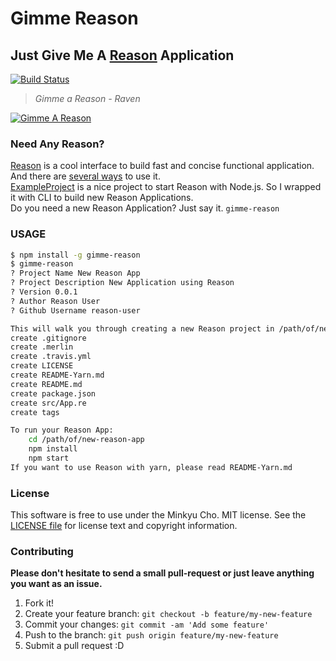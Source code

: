 # Gimme Reason

## Just Give Me A [Reason](http://facebook.github.io/reason) Application

[![Build Status](https://travis-ci.org/Pitzcarraldo/gimme-reason.svg?branch=master)](https://travis-ci.org/Pitzcarraldo/gimme-reason)

> *Gimme a Reason - Raven*

[![Gimme A Reason](https://img.youtube.com/vi/T8Lq7lOm4OY/0.jpg)](https://www.youtube.com/watch?v=T8Lq7lOm4OY)


### Need Any Reason?

[Reason](http://facebook.github.io/reason) is a cool interface to build fast and concise functional application. And there are [several ways](https://github.com/facebook/reason/blob/master/README.md#install-stable) to use it.  
[ExampleProject](https://github.com/reasonml/ExampleProject) is a nice project to start Reason with Node.js. So I wrapped it with CLI to build new Reason Applications.  
Do you need a new Reason Application? Just say it. `gimme-reason`

### USAGE

```bash
$ npm install -g gimme-reason
$ gimme-reason
? Project Name New Reason App
? Project Description New Application using Reason
? Version 0.0.1
? Author Reason User
? Github Username reason-user

This will walk you through creating a new Reason project in /path/of/new-reason-app
create .gitignore
create .merlin
create .travis.yml
create LICENSE
create README-Yarn.md
create README.md
create package.json
create src/App.re
create tags

To run your Reason App:
    cd /path/of/new-reason-app
    npm install
    npm start
If you want to use Reason with yarn, please read README-Yarn.md
```

### License

This software is free to use under the Minkyu Cho. MIT license.
See the [LICENSE file][] for license text and copyright information.

[LICENSE file]: https://github.com/Pitzcarraldo/gimme-reason/blob/master/LICENSE

### Contributing

**Please don't hesitate to send a small pull-request or just leave anything you want as an issue.**

1. Fork it!
2. Create your feature branch: `git checkout -b feature/my-new-feature`
3. Commit your changes: `git commit -am 'Add some feature'`
4. Push to the branch: `git push origin feature/my-new-feature`
5. Submit a pull request :D